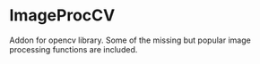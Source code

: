 ImageProcCV
===========

Addon for opencv library. Some of the missing but popular image processing functions are included.

